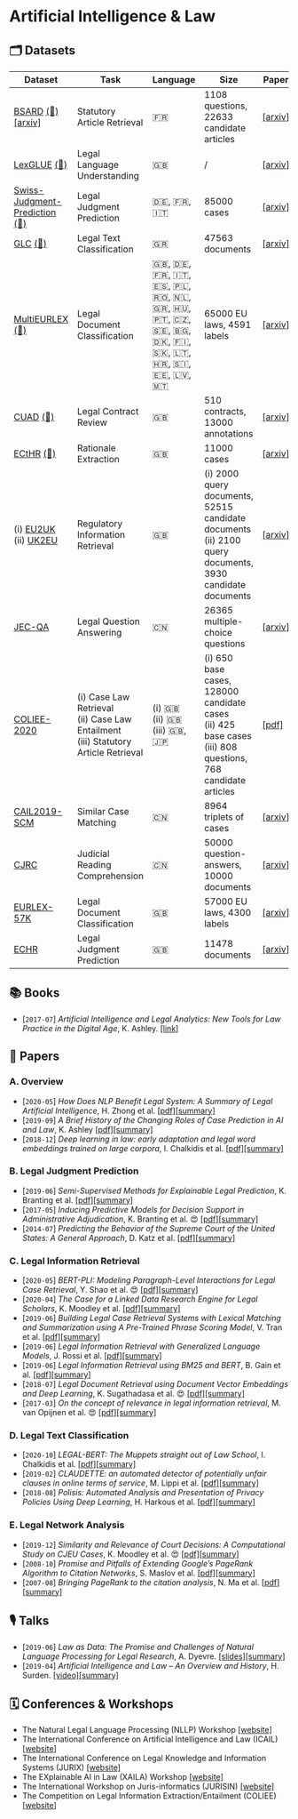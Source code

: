 # Artificial Intelligence & Law

## 🗂 Datasets

| Dataset | Task | Language | Size | Paper | Year |
|---|---|---|---|---|---|
| [BSARD](https://github.com/maastrichtlawtech/bsard) [(🤗)](https://huggingface.co/datasets/bsard) [[arxiv]](https://arxiv.org/abs/2108.11792) | Statutory Article Retrieval | 🇫🇷  | 1108 questions, 22633 candidate articles | [[arxiv]](https://arxiv.org/abs/2108.11792) | 2022 |
| [LexGLUE](https://github.com/coastalcph/lex-glue) [(🤗)](https://huggingface.co/datasets/lex_glue) | Legal Language Understanding | 🇬🇧  | / | [[arxiv]](https://arxiv.org/abs/2110.00976) | 2021 |
| [Swiss-Judgment-Prediction](https://github.com/JoelNiklaus/SwissJudgementPrediction) [(🤗)](https://huggingface.co/datasets/swiss_judgment_prediction) | Legal Judgment Prediction | 🇩🇪, 🇫🇷, 🇮🇹      | 85000 cases | [[arxiv]](https://arxiv.org/abs/2110.00806) | 2021 |
| [GLC](https://github.com/christospi/glc-nllp-21) [(🤗)](https://huggingface.co/datasets/greek_legal_code) | Legal Text Classification | 🇬🇷  | 47563 documents | [[arxiv]](https://arxiv.org/abs/2109.15298) | 2021 |
| [MultiEURLEX](https://github.com/nlpaueb/multi-eurlex) [(🤗)](https://huggingface.co/datasets/multi_eurlex) | Legal Document Classification | 🇬🇧, 🇩🇪, 🇫🇷, 🇮🇹, 🇪🇸, 🇵🇱, 🇷🇴, 🇳🇱, 🇬🇷, 🇭🇺, 🇵🇹, 🇨🇿, 🇸🇪, 🇧🇬, 🇩🇰, 🇫🇮, 🇸🇰, 🇱🇹, 🇭🇷, 🇸🇮, 🇪🇪, 🇱🇻, 🇲🇹                                              | 65000 EU laws, 4591 labels | [[arxiv]](https://arxiv.org/abs/2109.00904) | 2021 |
| [CUAD](https://github.com/TheAtticusProject/cuad) [(🤗)](https://huggingface.co/datasets/cuad) | Legal Contract Review | 🇬🇧  | 510 contracts, 13000 annotations | [[arxiv]](https://arxiv.org/abs/2103.06268) | 2021 |
| [ECtHR](https://archive.org/details/ECHR-ACL2019) [(🤗)](https://huggingface.co/datasets/ecthr_cases) | Rationale Extraction | 🇬🇧  | 11000 cases | [[arxiv]](https://arxiv.org/abs/2103.13084) | 2021 |
| (i) [EU2UK](https://archive.org/details/eacl2021_regir_datasets)<br>(ii) [UK2EU](https://archive.org/details/eacl2021_regir_datasets) | Regulatory Information Retrieval | 🇬🇧  | (i) 2000 query documents, 52515 candidate documents<br>(ii) 2100 query documents, 3930 candidate documents | [[arxiv]](https://arxiv.org/abs/2101.10726) | 2021 |
| [JEC-QA](https://jecqa.thunlp.org/) | Legal Question Answering | 🇨🇳  | 26365 multiple-choice questions | [[arxiv]](https://arxiv.org/abs/1911.12011) | 2020 |
| [COLIEE-2020](https://sites.ualberta.ca/~rabelo/COLIEE2020/) | (i) Case Law Retrieval<br>(ii) Case Law Entailment<br>(iii) Statutory Article Retrieval | (i) 🇬🇧<br>(ii) 🇬🇧<br>(iii) 🇬🇧, 🇯🇵  | (i) 650 base cases, 128000 candidate cases<br>(ii) 425 base cases<br>(iii) 808 questions, 768 candidate articles | [[pdf]](https://sites.ualberta.ca/~rabelo/COLIEE2021/COLIEE_2020_summary.pdf) | 2020 |
| [CAIL2019-SCM](https://github.com/china-ai-law-challenge/CAIL2019/tree/master/scm) | Similar Case Matching | 🇨🇳  | 8964 triplets of cases | [[arxiv]](https://arxiv.org/abs/1911.08962) | 2019 |
| [CJRC](https://github.com/china-ai-law-challenge/CAIL2019) | Judicial Reading Comprehension | 🇨🇳  | 50000 question-answers, 10000 documents | [[arxiv]](https://arxiv.org/abs/1912.09156) | 2019 |
| [EURLEX-57K](http://nlp.cs.aueb.gr/software_and_datasets/EURLEX57K/index.html) | Legal Document Classification | 🇬🇧  | 57000 EU laws, 4300 labels | [[arxiv]](https://arxiv.org/abs/1906.02192) | 2019 |
| [ECHR](https://archive.org/details/ECHR-ACL2019) | Legal Judgment Prediction | 🇬🇧  | 11478 documents | [[arxiv]](https://arxiv.org/abs/1906.02059) | 2019 |


## 📚  Books

- [`2017-07`] *Artificial Intelligence and Legal Analytics: New Tools for Law Practice in the Digital Age*, K. Ashley. [[link]](https://www.cambridge.org/core/books/artificial-intelligence-and-legal-analytics/E7D705EEF392501A1DB180645917E7E0)


## 📄  Papers

### A. Overview

- [`2020-05`] *How Does NLP Benefit Legal System: A Summary of Legal Artificial Intelligence*, H. Zhong et al. [[pdf]](https://arxiv.org/pdf/2004.12158)[[summary]](./summaries/zhong2020how.md)
- [`2019-09`] *A Brief History of the Changing Roles of Case Prediction in AI and Law*, K. Ashley [[pdf]](https://journals.latrobe.edu.au/index.php/law-in-context/article/download/88/157)[[summary]](./summaries/ashley2019history.md)
- [`2018-12`] *Deep learning in law: early adaptation and legal word embeddings trained on large corpora*, I. Chalkidis et al. [[pdf]](https://link.springer.com/content/pdf/10.1007/s10506-018-9238-9.pdf)[[summary]](./summaries/chalkidis2018deep.md)


### B. Legal Judgment Prediction

- [`2019-06`] *Semi-Supervised Methods for Explainable Legal Prediction*, K. Branting et al. [[pdf]](https://www.researchgate.net/profile/Alex_Yeh/publication/334643454_Semi-Supervised_Methods_for_Explainable_Legal_Prediction/links/5e33eb4792851c7f7f0ecb26/Semi-Supervised-Methods-for-Explainable-Legal-Prediction.pdf)[[summary]](./summaries/branting2019semi.md)
- [`2017-05`] *Inducing Predictive Models for Decision Support in Administrative Adjudication*, K. Branting et al. 😍 [[pdf]](https://www.mirelproject.eu/MIRELws@ICAIL/MIRELwsPubs/Branting-etal-MIRELwsAtICAIL.pdf)[[summary]](./summaries/branting2017inducing.md)
- [`2014-07`] *Predicting the Behavior of the Supreme Court of the United States: A General Approach*, D. Katz et al. [[pdf]](https://arxiv.org/pdf/1407.6333)[[summary]](./summaries/katz2014predicting.md)


### C. Legal Information Retrieval

- [`2020-05`] *BERT-PLI: Modeling Paragraph-Level Interactions for Legal Case Retrieval*, Y. Shao et al. 😍 [[pdf]](https://www.ijcai.org/Proceedings/2020/0484.pdf)[[summary]](./summaries/shao2020bertpli.md)
- [`2020-04`] *The Case for a Linked Data Research Engine for Legal Scholars*, K. Moodley et al. [[pdf]](https://www.cambridge.org/core/services/aop-cambridge-core/content/view/0504E09F0D943CEC262822E65230BA4C/S1867299X19000515a.pdf/div-class-title-the-case-for-a-linked-data-research-engine-for-legal-scholars-div.pdf)[[summary]](./summaries/moodley2020case.md)
- [`2019-06`] *Building Legal Case Retrieval Systems with Lexical Matching and Summarization using A Pre-Trained Phrase Scoring Model*, V. Tran et al. [[pdf]](https://arxiv.org/pdf/2009.14083)[[summary]](./summaries/tran2019building.md)
- [`2019-06`] *Legal Information Retrieval with Generalized Language Models*, J. Rossi et al. [[pdf]](https://pure.uva.nl/ws/files/44471967/COLIEE_2019.pdf)[[summary]](./summaries/rossi2019legal.md)
- [`2019-06`] *Legal Information Retrieval using BM25 and BERT*, B. Gain et al. [[pdf]](https://www.researchgate.net/profile/Baban_Gain/publication/334112555_IITP_in_COLIEEICAIL_2019_Legal_Information_Retrieval_using_BM25_and_BERT/links/5d177243299bf1547c87e7a6/IITP-in-COLIEEICAIL-2019-Legal-Information-Retrieval-using-BM25-and-BERT.pdf)[[summary]](./summaries/gain2019legal.md)
- [`2018-07`] *Legal Document Retrieval using Document Vector Embeddings and Deep Learning*, K. Sugathadasa et al. 😍 [[pdf]](https://arxiv.org/pdf/1805.10685)[[summary]](./summaries/sugathadasa2018legal.md)
- [`2017-03`] *On the concept of relevance in legal information retrieval*, M. van Opijnen et al. 😍 [[pdf]](https://link.springer.com/content/pdf/10.1007/s10506-017-9195-8.pdf)[[summary]](./summaries/opijnen2017concept.md)


### D. Legal Text Classification

- [`2020-10`] *LEGAL-BERT: The Muppets straight out of Law School*, I. Chalkidis et al. [[pdf]](https://arxiv.org/pdf/2010.02559)[[summary]](./summaries/chalkidis2020legalbert.md)
- [`2019-02`] *CLAUDETTE: an automated detector of potentially unfair clauses in online terms of service*, M. Lippi et al. [[pdf]](https://link.springer.com/content/pdf/10.1007/s10506-019-09243-2.pdf)[[summary]](./summaries/lippi2019claudette.md)
- [`2018-08`] *Polisis: Automated Analysis and Presentation of Privacy Policies Using Deep Learning*, H. Harkous et al. [[pdf]](https://www.usenix.org/system/files/conference/usenixsecurity18/sec18-harkous.pdf)[[summary]](./summaries/harkous2018polisis.md)


### E. Legal Network Analysis

- [`2019-12`] *Similarity and Relevance of Court Decisions: A Computational Study on CJEU Cases*, K. Moodley et al. 😍 [[pdf]](https://www.researchgate.net/profile/Kody_Moodley/publication/340315534_Similarity_and_Relevance_of_Court_Decisions_A_Computational_Study_on_CJEU_Cases/links/5e83ad67299bf130796db7fd/Similarity-and-Relevance-of-Court-Decisions-A-Computational-Study-on-CJEU-Cases.pdf)[[summary]](./summaries/moodley2019similarity.md)
- [`2008-10`] *Promise and Pitfalls of Extending Google’s PageRank Algorithm to Citation Networks*, S. Maslov et al. [[pdf]](https://www.jneurosci.org/content/jneuro/28/44/11103.full.pdf)[[summary]](./summaries/maslov2008promise.md)
- [`2007-08`] *Bringing PageRank to the citation analysis*, N. Ma et al. [[pdf]](https://www.sciencedirect.com/science/article/pii/S0306457307001203/pdfft?isDTMRedir=true&download=true)[[summary]](./summaries/ma2007bringing.md)



## 🎙  Talks

- [`2019-06`] *Law as Data: The Promise and Challenges of Natural Language Processing for Legal Research*, A. Dyevre. [[slides]](https://drive.google.com/open?id=14zWlp2Hkm866MTup_oMZJa5T80fxsWtR)[[summary]](./summaries/dyevre2019nllp.md)
- [`2019-04`] *Artificial Intelligence and Law – An Overview and History*, H. Surden. [[video]](https://www.youtube.com/watch?v=BG6YR0xGMRA)[[summary]](./summaries/surden2019history.md)


## 🗓  Conferences & Workshops

- The Natural Legal Language Processing (NLLP) Workshop [[website]](https://nllpw.org/workshop/)
- The International Conference on Artificial Intelligence and Law (ICAIL) [[website]](https://dl.acm.org/doi/proceedings/10.1145/3322640#issue-downloads)
- The International Conference on Legal Knowledge and Information Systems (JURIX) [[website]](http://jurix.nl/)  
- The EXplainable AI in Law (XAILA) Workshop [[website]](https://www.geist.re/xaila:start)
- The International Workshop on Juris-informatics (JURISIN) [[website]](http://research.nii.ac.jp/~ksatoh/jurisin2020/)
- The Competition on Legal Information Extraction/Entailment (COLIEE) [[website]](https://sites.ualberta.ca/~rabelo/COLIEE2020/)
